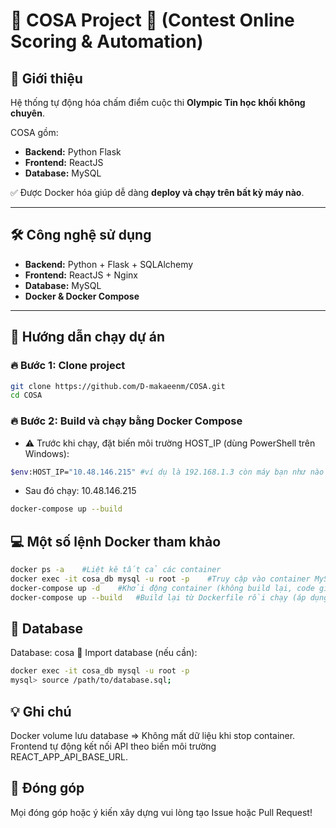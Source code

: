 # 🌟 COSA Project 🚀 (Contest Online Scoring & Automation)

## 📖 Giới thiệu
Hệ thống tự động hóa chấm điểm cuộc thi **Olympic Tin học khối không chuyên**.

COSA gồm:
- **Backend:** Python Flask
- **Frontend:** ReactJS
- **Database:** MySQL

✅ Được Docker hóa giúp dễ dàng **deploy và chạy trên bất kỳ máy nào**.

---

## 🛠 Công nghệ sử dụng
- **Backend:** Python + Flask + SQLAlchemy
- **Frontend:** ReactJS + Nginx
- **Database:** MySQL
- **Docker & Docker Compose**

---

## 🚀 Hướng dẫn chạy dự án

### 🔥 **Bước 1:** Clone project
```bash
git clone https://github.com/D-makaeenm/COSA.git
cd COSA
```
### 🔥 **Bước 2:** Build và chạy bằng Docker Compose
- ⚠️ Trước khi chạy, đặt biến môi trường HOST_IP (dùng PowerShell trên Windows):
```bash
$env:HOST_IP="10.48.146.215" #ví dụ là 192.168.1.3 còn máy bạn như nào thì check bằng window + R sau đó điền ipconfig 192.168.184.151
```
- Sau đó chạy: 10.48.146.215
```bash
docker-compose up --build
```
## 💻 Một số lệnh Docker tham khảo
```bash
docker ps -a    #Liệt kê tất cả các container
docker exec -it cosa_db mysql -u root -p    #Truy cập vào container MySQL
docker-compose up -d    #Khởi động container (không build lại, code giữ nguyên)
docker-compose up --build   #Build lại từ Dockerfile rồi chạy (áp dụng khi thay đổi code hoặc Dockerfile)
```
## 💾 Database

Database: cosa
📌 Import database (nếu cần):

```bash
docker exec -it cosa_db mysql -u root -p 
mysql> source /path/to/database.sql;
```
## 💡 Ghi chú
Docker volume lưu database => Không mất dữ liệu khi stop container.
Frontend tự động kết nối API theo biến môi trường REACT_APP_API_BASE_URL.
## 🤝 Đóng góp
Mọi đóng góp hoặc ý kiến xây dựng vui lòng tạo Issue hoặc Pull Request!